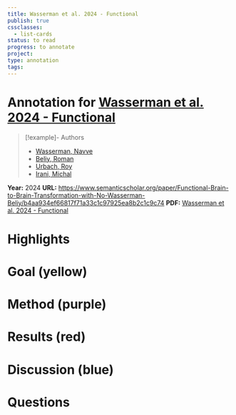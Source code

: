 ```yaml
---
title: Wasserman et al. 2024 - Functional
publish: true
cssclasses:
  - list-cards
status: to read
progress: to annotate
project:
type: annotation
tags:
---
```

# Annotation for [Wasserman et al. 2024 - Functional](Papers/References/Wasserman%20et%20al.%202024%20-%20Functional)

> [!example]- Authors
> - [Wasserman, Navve](Wasserman%2C%20Navve)
> - [Beliy, Roman](Beliy%2C%20Roman)
> - [Urbach, Roy](Urbach%2C%20Roy)
> - [Irani, Michal](Irani%2C%20Michal)

**Year:** 2024
**URL:** https://www.semanticscholar.org/paper/Functional-Brain-to-Brain-Transformation-with-No-Wasserman-Beliy/b4aa934ef66817f71a33c1c97925ea8b2c1c9c74
**PDF:** [Wasserman et al. 2024 - Functional](Papers/PDFs/Wasserman%20et%20al.%202024%20-%20Functional%20Brain-to-Brain%20Transformation%20with%20No%20Shared%20Data.pdf)

# Highlights


# Goal (yellow)


# Method (purple)


# Results (red)


# Discussion (blue)


# Questions

